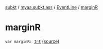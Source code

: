 [subkt](../../index.md) / [myaa.subkt.ass](../index.md) / [EventLine](index.md) / [marginR](./margin-r.md)

# marginR

`var marginR: `[`Int`](https://kotlinlang.org/api/latest/jvm/stdlib/kotlin/-int/index.html) [(source)](https://github.com/Myaamori/SubKt/blob/0.1.11/src/main/kotlin/myaa/subkt/ass/parser.kt#L465)